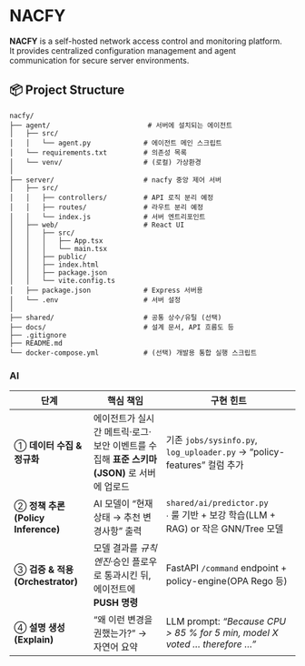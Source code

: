 # NACFY

**NACFY** is a self-hosted network access control and monitoring platform.  
It provides centralized configuration management and agent communication for secure server environments.

## 📦 Project Structure
```
nacfy/
├── agent/                        # 서버에 설치되는 에이전트
│   ├── src/
│   │   └── agent.py             # 에이전트 메인 스크립트
│   └── requirements.txt         # 의존성 목록
│   └── venv/                    # (로컬) 가상환경
│
├── server/                      # nacfy 중앙 제어 서버
│   ├── src/
│   │   ├── controllers/         # API 로직 분리 예정
│   │   ├── routes/              # 라우트 분리 예정
│   │   └── index.js             # 서버 엔트리포인트
│   ├── web/                     # React UI
│   │   ├── src/
│   │   │   ├── App.tsx
│   │   │   └── main.tsx
│   │   ├── public/
│   │   ├── index.html
│   │   ├── package.json
│   │   └── vite.config.ts
│   ├── package.json             # Express 서버용
│   └── .env                     # 서버 설정
│
├── shared/                      # 공통 상수/유틸 (선택)
├── docs/                        # 설계 문서, API 흐름도 등
├── .gitignore
├── README.md
└── docker-compose.yml           # (선택) 개발용 통합 실행 스크립트

```


### AI

| 단계                            | 핵심 책임                                                   | 구현 힌트                                                                     |
| ----------------------------- | ------------------------------------------------------- | ------------------------------------------------------------------------- |
| ① **데이터 수집 & 정규화**            | 에이전트가 실시간 메트릭·로그·보안 이벤트를 수집해 **표준 스키마(JSON)** 로 서버에 업로드 | 기존 `jobs/sysinfo.py`, `log_uploader.py` → “policy-features” 컬럼 추가         |
| ② **정책 추론(Policy Inference)** | AI 모델이 “현재 상태 → 추천 변경사항” 출력                             | `shared/ai/predictor.py`<br>∙ 룰 기반 + 보강 학습(LLM + RAG) or 작은 GNN/Tree 모델   |
| ③ **검증 & 적용(Orchestrator)**   | 모델 결과를 *규칙 엔진*·승인 플로우로 통과시킨 뒤, 에이전트에 **PUSH 명령**        | FastAPI `/command` endpoint + policy-engine(OPA Rego 등)                   |
| ④ **설명 생성(Explain)**          | “왜 이런 변경을 권했는가?” → 자연어 요약                               | LLM prompt: *“Because CPU > 85 % for 5 min, model X voted … therefore …”* |
